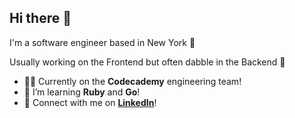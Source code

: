 ## Hi there 👋

I'm a software engineer based in New York 🍎

Usually working on the Frontend but often dabble in the Backend 🥞

- 🧑‍💻 Currently on the **Codecademy** engineering team!
- 🌱 I’m learning **Ruby** and **Go**!
- 🔗 Connect with me on [**LinkedIn**](https://www.linkedin.com/in/juanxg/)!



<!--
**xendke/xendke** is a ✨ _special_ ✨ repository because its `README.md` (this file) appears on your GitHub profile.

Here are some ideas to get you started:

- 🔭 I’m currently working on ...
- 👯 I’m looking to collaborate on ...
- 🤔 I’m looking for help with ...
- 💬 Ask me about ...
- 📫 How to reach me: ...
- 😄 Pronouns: ...
- ⚡ Fun fact: ...
-->
